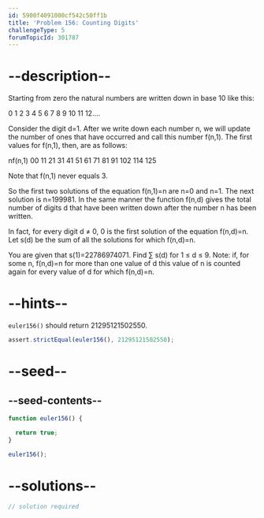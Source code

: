 ```yaml
---
id: 5900f4091000cf542c50ff1b
title: 'Problem 156: Counting Digits'
challengeType: 5
forumTopicId: 301787
---
```


# --description--

Starting from zero the natural numbers are written down in base 10 like this:

0 1 2 3 4 5 6 7 8 9 10 11 12....

Consider the digit d=1. After we write down each number n, we will update the number of ones that have occurred and call this number f(n,1). The first values for f(n,1), then, are as follows:

nf(n,1) 00 11 21 31 41 51 61 71 81 91 102 114 125

Note that f(n,1) never equals 3.

So the first two solutions of the equation f(n,1)=n are n=0 and n=1. The next solution is n=199981. In the same manner the function f(n,d) gives the total number of digits d that have been written down after the number n has been written.

In fact, for every digit d ≠ 0, 0 is the first solution of the equation f(n,d)=n. Let s(d) be the sum of all the solutions for which f(n,d)=n.

You are given that s(1)=22786974071. Find ∑ s(d) for 1 ≤ d ≤ 9. Note: if, for some n, f(n,d)=n for more than one value of d this value of n is counted again for every value of d for which f(n,d)=n.

# --hints--

`euler156()` should return 21295121502550.

```js
assert.strictEqual(euler156(), 21295121502550);
```

# --seed--

## --seed-contents--

```js
function euler156() {

  return true;
}

euler156();
```

# --solutions--

```js
// solution required
```
